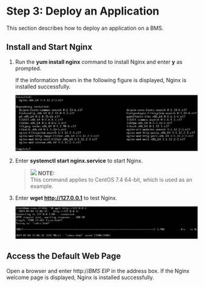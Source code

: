 # Step 3: Deploy an Application<a name="EN-US_TOPIC_0083745261"></a>

This section describes how to deploy an application on a BMS.

## Install and Start Nginx<a name="section1766432205115"></a>

1.  Run the  **yum install nginx**  command to install Nginx and enter  **y**  as prompted.

    If the information shown in the following figure is displayed, Nginx is installed successfully.

    ![](figures/2-5.png)

2.  Enter  **systemctl start nginx.service**  to start Nginx.

    >![](/images/icon-note.gif) **NOTE:**   
    >This command applies to CentOS 7.4 64-bit, which is used as an example.  

3.  Enter  **wget http://127.0.0.1**  to test Nginx.

    ![](figures/2-5-2.png)


## Access the Default Web Page<a name="section363712231510"></a>

Open a browser and enter http://_BMS EIP_  in the address box. If the Nginx welcome page is displayed, Nginx is installed successfully.


